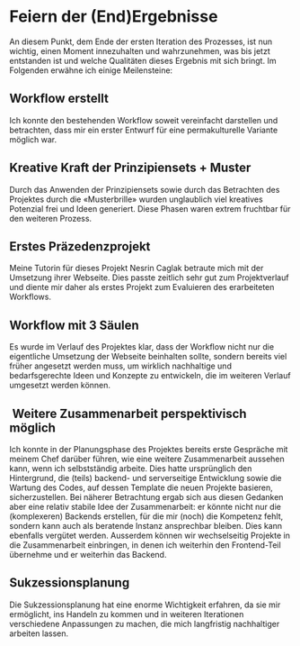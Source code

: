 # Feiern der (End)Ergebnisse

An diesem Punkt, dem Ende der ersten Iteration des Prozesses, ist nun wichtig, einen Moment innezuhalten und wahrzunehmen, was bis jetzt entstanden ist und welche Qualitäten dieses Ergebnis mit sich bringt. Im Folgenden erwähne ich einige Meilensteine:

## Workflow erstellt

Ich konnte den bestehenden Workflow soweit vereinfacht darstellen und betrachten, dass mir ein erster Entwurf für eine permakulturelle Variante möglich war.

## Kreative Kraft der Prinzipiensets + Muster

Durch das Anwenden der Prinzipiensets sowie durch das Betrachten des Projektes durch die «Musterbrille» wurden unglaublich viel kreatives Potenzial frei und Ideen generiert. Diese Phasen waren extrem fruchtbar für den weiteren Prozess.

## Erstes Präzedenzprojekt

Meine Tutorin für dieses Projekt Nesrin Caglak betraute  mich mit der Umsetzung ihrer Webseite. Dies passte zeitlich sehr gut zum Projektverlauf und diente mir daher als erstes Projekt zum Evaluieren des erarbeiteten Workflows.

## Workflow mit 3 Säulen

Es wurde im Verlauf des Projektes klar, dass der Workflow nicht nur die eigentliche Umsetzung der Webseite beinhalten sollte, sondern bereits viel früher angesetzt werden muss, um wirklich nachhaltige und bedarfsgerechte Ideen und Konzepte zu entwickeln, die im weiteren Verlauf umgesetzt werden können.

##  Weitere Zusammenarbeit perspektivisch möglich

Ich konnte in der Planungsphase des Projektes bereits erste Gespräche mit meinem Chef darüber führen, wie eine weitere Zusammenarbeit aussehen kann, wenn ich selbstständig arbeite. Dies hatte ursprünglich den Hintergrund, die (teils) backend- und serverseitige Entwicklung sowie die Wartung des Codes, auf dessen Template die neuen Projekte basieren, sicherzustellen. Bei näherer Betrachtung ergab sich aus diesen Gedanken aber eine relativ stabile Idee der Zusammenarbeit: er könnte nicht nur die (komplexeren) Backends erstellen, für die mir (noch) die Kompetenz fehlt, sondern kann auch als beratende Instanz ansprechbar bleiben. Dies kann ebenfalls vergütet werden. Ausserdem können wir wechselseitig Projekte in die Zusammenarbeit einbringen, in denen ich weiterhin den Frontend-Teil übernehme und er weiterhin das Backend.

## Sukzessionsplanung

Die Sukzessionsplanung hat eine enorme Wichtigkeit erfahren, da sie mir ermöglicht, ins Handeln zu kommen und in weiteren Iterationen verschiedene Anpassungen zu machen, die mich langfristig nachhaltiger arbeiten lassen.
